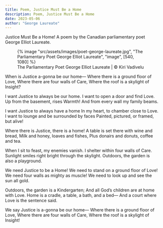 ```yaml
---
title: Poem, Justice Must Be a Home
description: Poem, Justice Must Be a Home
date: 2023-05-06
author: "George Laureate"
---
```


Justice Must Be a Home! A poem by the Canadian parliamentary poet George Elliot Laureate.

<!-- excerpt -->

<figure>
{% image "src/assets/images/poet-george-laureate.jpg", "The Parliamentary Poet George Elliot Laureate", "image", [540, 1080] %}
<figcaption>The Parliamentary Poet George Elliot Laureate | © Kiri Vadivelu</figcaption>
</figure>

When is Justice a-gonna be our home—
Where there is a ground floor of Love,
Where there are four walls of Care,
Where the roof is a skylight of Insight?

I want Justice to always be our home.
I want to open a door and find Love.
Up from the basement, rises Warmth!
And from every wall my family beams.

I want Justice to always have a home
In my heart, to chamber close to Love.
I want to lounge and be surrounded by faces
Painted, pictured, or framed, but alive!

Where there is Justice, there is a home!
A table is set there with wine and bread,
Milk and honey, loaves and fishes,
Plus donairs and donuts, coffee and tea.

When I sit to feast, my enemies vanish.
I shelter within four walls of Care.
Sunlight smiles right bright through the skylight.
Outdoors, the garden is also a playground.

We need Justice to be a Home!
We need to stand on a ground floor of Love!
We need four walls as mighty as muscle!
We need to look up and see the sun all gold.

Outdoors, the garden is a Kindergarten;
And all God’s children are at home with Love.
Home is a cradle, a table, a bath, and a bed—
And a court where Love is the sentence said.

We say Justice is a-gonna be our home—
Where there is a ground floor of Love,
Where there are four walls of Care,
Where the roof is a skylight of Insight!
